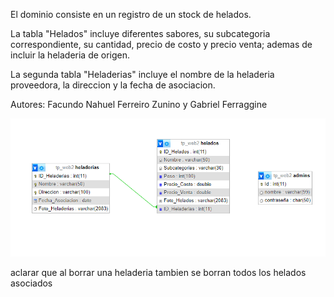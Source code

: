 El dominio consiste en un registro de un stock de helados.

La tabla "Helados" incluye diferentes sabores, 
su subcategoria correspondiente, su cantidad, precio de costo
y precio venta; ademas de incluir la heladeria de origen.

La segunda tabla "Heladerias" incluye el nombre de la heladeria proveedora, la direccion y la
fecha de asociacion. 

Autores: Facundo Nahuel Ferreiro Zunino y Gabriel Ferraggine

![image](https://github.com/GabrielFerraggine/TPE_WEB_2/blob/main/Diagrama.png)

aclarar que al borrar una heladeria tambien se borran todos los helados asociados
